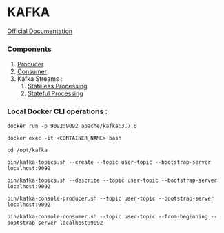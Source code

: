 # KAFKA

[Official Documentation](https://kafka.apache.org/documentation/)

### Components

1. [Producer](https://github.com/Mnyu/kafka/blob/main/kafka-producer/README.md)
2. [Consumer](https://github.com/Mnyu/kafka/blob/main/kafka-consumer/README.md)
3. Kafka Streams :
   1. [Stateless Processing](https://github.com/Mnyu/kafka/blob/main/kafka-streams-voice-command-parser/README.md)
   2. [Stateful Processing](https://github.com/Mnyu/kafka/blob/main/kafka-streams-bank-transactions/README.md)


### Local Docker CLI operations :
```shell
docker run -p 9092:9092 apache/kafka:3.7.0

docker exec -it <CONTAINER_NAME> bash

cd /opt/kafka

bin/kafka-topics.sh --create --topic user-topic --bootstrap-server localhost:9092

bin/kafka-topics.sh --describe --topic user-topic --bootstrap-server localhost:9092

bin/kafka-console-producer.sh --topic user-topic --bootstrap-server localhost:9092

bin/kafka-console-consumer.sh --topic user-topic --from-beginning --bootstrap-server localhost:9092
```